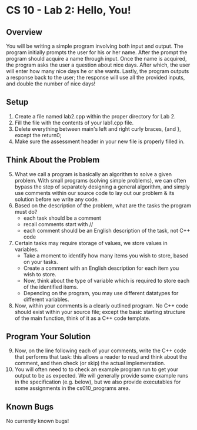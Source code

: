 # CS 10 - Lab 2: Hello, You!

## Overview
You will be writing a simple program involving both input and output. The program initially prompts the user for his or her name. After the prompt the program should acquire a name through input. Once the name is acquired, the program asks the user a question about nice days. After which, the user will enter how many nice days he or she wants. Lastly, the program outputs a response back to the user; the response will use all the provided inputs, and double the number of nice days!

## Setup
1. Create a file named lab2.cpp within the proper directory for Lab 2.
2. Fill the file with the contents of your lab1.cpp file.
3. Delete everything between main's left and right curly braces, {and }, except the return0;
4. Make sure the assessment header in your new file is properly filled in.

## Think About the Problem
5. What we call a program is basically an algorithm to solve a given problem. With small programs (solving simple problems), we can often bypass the step of separately designing a general algorithm, and simply use comments within our source code to lay out our problem & its solution before we write any code.
6. Based on the description of the problem, what are the tasks the program must do?
    * each task should be a comment
    * recall comments start with //
    * each comment should be an English description of the task, not C++ code
7. Certain tasks may require storage of values, we store values in variables.
    * Take a moment to identify how many items you wish to store, based on your tasks.
    * Create a comment with an English description for each item you wish to store.
    * Now, think about the type of variable which is required to store each of the identified items.
    * Depending on the program, you may use different datatypes for different variables.
8. Now, within your comments is a clearly outlined program. No C++ code should exist within your source file; except the basic starting structure of the main function, think of it as a C++ code template.

## Program Your Solution
9. Now, on the line following each of your comments, write the C++ code that performs that task: this allows a reader to read and think about the comment, and then check (or skip) the actual implementation.
10. You will often need to to check an example program run to get your output to be as expected. We will generally provide some example runs in the specification (e.g. below), but we also provide executables for some assignments in the cs010_programs area.

## Known Bugs
No currently known bugs!
